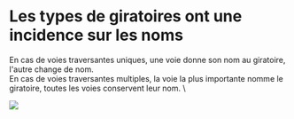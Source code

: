 # Les types de giratoires ont une incidence sur les noms

En cas de voies traversantes uniques, une voie donne son nom au giratoire, l'autre change de nom. \
En cas de voies traversantes multiples, la voie la plus importante nomme le giratoire, toutes les voies conservent leur nom. \

![](</img/bonnes-pratiques/Capture d’écran 2021-06-24 à 16.42.14.png>)

